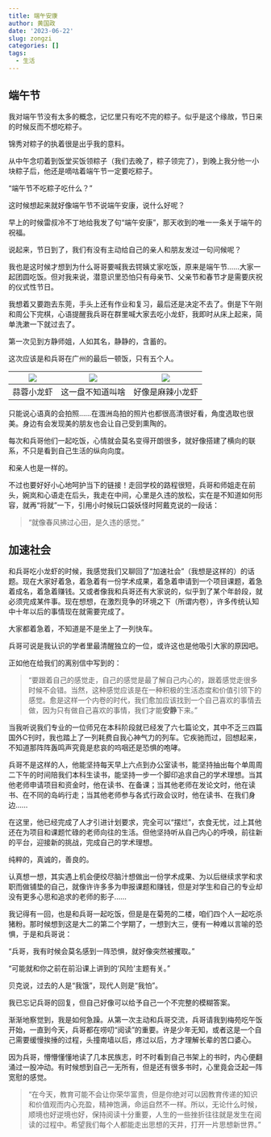 ```yaml
---
title: 端午安康
author: 黄国政
date: '2023-06-22'
slug: zongzi
categories: []
tags:
  - 生活
---
```


<!--more-->

## 端午节

我对端午节没有太多的概念，记忆里只有吃不完的粽子。似乎是这个缘故，节日来的时候反而不想吃粽子。

锦秀对粽子的执着很是出乎我的意料。

从中午念叨着到饭堂买饭领粽子（我们去晚了，粽子领完了），到晚上我分他一小块粽子后，他还是嘀咕着端午节一定要吃粽子。

“端午节不吃粽子吃什么？”

这时候想起来就好像端午节不说端午安康，说什么好呢？

早上的时候雷叔冷不丁地给我发了句“端午安康”，那天收到的唯一一条关于端午的祝福。

说起来，节日到了，我们有没有主动给自己的亲人和朋友发过一句问候呢？

我也是这时候才想到为什么哥哥要喊我去锷姨丈家吃饭，原来是端午节……大家一起团圆吃饭。但对我来说，潜意识里恐怕只有母亲节、父亲节和春节才是需要庆祝的仪式性节日。

我想着又要跑去东莞，手头上还有作业和复习，最后还是决定不去了。倒是下午刚和周公下完棋，心语提醒我兵哥在群里喊大家去吃小龙虾，我即时从床上起来，简单洗漱一下就过去了。

第一次见到方静师姐，人如其名，静静的，含蓄的。

这次应该是和兵哥在广州的最后一顿饭，只有五个人。

|![](/images/posts/2023/06/06-22-xiao-long-xia.jpg)|![](/images/posts/2023/06/06-22-xiao-long-xia3.jpg)|![](/images/posts/2023/06/06-22-xiao-long-xia2.jpg)|
|:-:|:-:|:-:|
|蒜蓉小龙虾|这一盘不知道叫啥|好像是麻辣小龙虾|

只能说心语真的会拍照……在涠洲岛拍的照片也都很高清很好看，角度选取也很美。身边有会发现美的朋友也会让自己受到熏陶的。

每次和兵哥他们一起吃饭，心情就会莫名变得开朗很多，就好像搭建了横向的联系，不只是看到自己生活的纵向向度。

和亲人也是一样的。

不过也要好好小心地呵护当下的链接！走回学校的路程很短，兵哥和师姐走在前头，婉岚和心语走在后头，我走在中间，心里是久违的放松，实在是不知道如何形容，就再“将就”一下，引用小时候玩口袋妖怪时阿戴克说的一段话：

> “就像春风拂过心田，是久违的感觉。”

## 加速社会

和兵哥吃小龙虾的时候，我感觉我们又聊回了“加速社会”（我想是这样的）的话题。现在大家好着急，着急着有一份学术成果，着急着申请到一个项目课题，着急着成名，着急着赚钱。又或者像我和兵哥还有大家说的，似乎到了某个年龄段，就必须完成某件事。现在想想，在激烈竞争的环境之下（所谓内卷），许多传统认知中十年以后的事情现在就需要完成了。

大家都着急着，不知道是不是坐上了一列快车。

兵哥可说是我认识的学者里最清醒独立的一位，或许这也是他吸引大家的原因吧。

正如他在给我们的离别信中写到的：

> “要跟着自己的感觉走，自己的感觉是最了解自己内心的，跟着感觉走很多时候不会错。当然，这种感觉应该是在一种积极的生活态度和价值引领下的感觉。愈是这样一个内卷的时代，我们愈加应该找到一个自己喜欢的事情去做，因为只有做自己喜欢的事情，我们才能**安静**下来。”

当我听说我们专业的一位师兄在本科阶段就已经发了六七篇论文，其中不乏三四篇国外C刊时，我也踏上了一列耗费自我心神气力的列车。它疾驰而过，回想起来，不知道那阵阵轰鸣声究竟是悲哀的呜咽还是恐惧的咆哮。

兵哥不是这样的人，他能坚持每天早上六点到办公室读书，能坚持抽出每个单周周二下午的时间陪我们本科生读书，能坚持一步一个脚印追求自己的学术理想。当其他老师申请项目和资金时，他在读书、在备课；当其他老师在发论文时，他在读书、在不同的岛屿行走；当其他老师参与各式行政会议时，他在读书、在我们身边……

在这里，他已经完成了人才引进计划要求，完全可以“摆烂”，衣食无忧，过上其他还在为项目和课题忙碌的老师向往的生活。但他坚持听从自己内心的呼唤，前往新的平台，迎接新的挑战，完成自己的学术理想。

纯粹的，真诚的，善良的。

认真想一想，其实遇上机会便绞尽脑汁想做出一份学术成果、为以后继续求学和求职而做铺垫的自己，就像许许多多为申报课题和赚钱，但是对学生和自己的专业却没有更多心思和追求的老师的影子……

我记得有一回，也是和兵哥一起吃饭，但是是在菊苑的二楼，咱们四个人一起吃杀猪粉。那时候想到这是大二的第二个学期了，一想到大三，便有一种难以言喻的恐惧，于是和兵哥说：

“兵哥，我有时候会莫名感到一阵恐惧，就好像突然被攫取。”

“可能就和你之前在前沿课上讲到的‘风险’主题有关。”

贝克说，过去的人是“我饿”，现代人则是“我怕”。

我已忘记兵哥的回复，但自己好像可以给予自己一个不完整的模糊答案。

渐渐地察觉到，我是如何急躁。从第一次主动和兵哥交流，兵哥请我到梅苑吃午饭开始，一直到今天，兵哥都在唠叨“阅读”的重要。许是少年无知，或者这是一个自己需要缓慢挨捶的过程，头撞南墙以后，疼过以后，方才理解长辈的苦口婆心。

因为兵哥，懵懵懂懂地读了几本民族志，时不时看到自己书架上的书时，内心便翻涌过一股冲动。有时候想到自己一无所有，但是还有很多书时，心里竟会泛起一阵宽慰的感觉。

> “在今天，教育可能不会让你荣华富贵，但是你绝对可以因教育传递的知识和价值观而内心充盈，精神饱满，命运自然不一样。所以，无论什么时候，顺境也好逆境也好，保持阅读十分重要，人生的一些挫折往往就是发生在阅读的过程中。希望我们每个人都能走出思想的天井，打开一片思想新世界。”